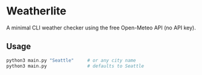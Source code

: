 # Weatherlite

A minimal CLI weather checker using the free Open-Meteo API (no API key).

## Usage
```bash
python3 main.py "Seattle"     # or any city name
python3 main.py               # defaults to Seattle


